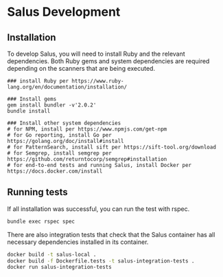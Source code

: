 # Salus Development

## Installation

To develop Salus, you will need to install Ruby and the relevant dependencies. Both Ruby gems and system dependencies are required depending on the scanners that are being executed.

```
### install Ruby per https://www.ruby-lang.org/en/documentation/installation/

### Install gems
gem install bundler -v'2.0.2'
bundle install

### Install other system dependencies
# for NPM, install per https://www.npmjs.com/get-npm
# for Go reporting, install Go per https://golang.org/doc/install#install
# for PatternSearch, install sift per https://sift-tool.org/download
# for Semgrep, install semgrep per https://github.com/returntocorp/semgrep#installation
# for end-to-end tests and running Salus, install Docker per https://docs.docker.com/install
```

## Running tests

If all installation was successful, you can run the test with rspec.

```sh
bundle exec rspec spec
```

There are also integration tests that check that the Salus container has all necessary dependencies installed in its container.

```sh
docker build -t salus-local .
docker build -f Dockerfile.tests -t salus-integration-tests .
docker run salus-integration-tests
```
